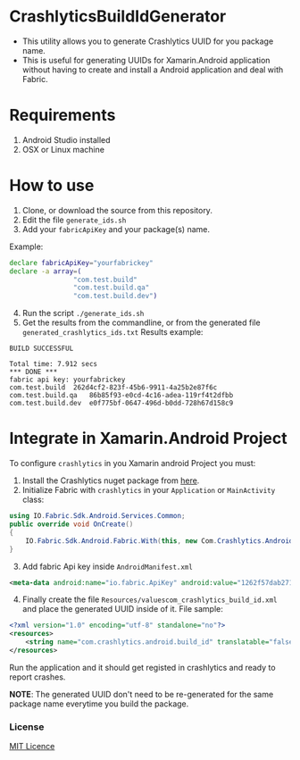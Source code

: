# CrashlyticsBuildIdGenerator

* This utility allows you to generate Crashlytics UUID for you package name. 
* This is useful for generating UUIDs for Xamarin.Android application without having to create and install a Android application and deal with Fabric.

# Requirements
1. Android Studio installed
2. OSX or Linux machine

# How to use
1. Clone, or download the source from this repository.
2. Edit the file `generate_ids.sh`
3. Add your `fabricApiKey` and your package(s) name.

Example:

```bash
declare fabricApiKey="yourfabrickey"
declare -a array=(                
                "com.test.build"
                "com.test.build.qa"
                "com.test.build.dev")
```
  4. Run the script `./generate_ids.sh`
  5. Get the results from the commandline, or from the generated file `generated_crashlytics_ids.txt`
  Results example:  

```
BUILD SUCCESSFUL

Total time: 7.912 secs
*** DONE ***
fabric api key: yourfabrickey
com.test.build	262d4cf2-823f-45b6-9911-4a25b2e87f6c
com.test.build.qa	86b85f93-e0cd-4c16-adea-119rf4t2dfbb
com.test.build.dev	e0f775bf-0647-496d-b0dd-728h67d158c9
```

# Integrate in Xamarin.Android Project

To configure `crashlytics` in you Xamarin android Project you must:

1. Install the Crashlytics nuget package from [here](https://www.nuget.org/packages/Crashlytics.Droid.Binding/).
2. Initialize Fabric with `crashlytics` in your `Application` or `MainActivity` class:

```c#
using IO.Fabric.Sdk.Android.Services.Common;
public override void OnCreate()
{
    IO.Fabric.Sdk.Android.Fabric.With(this, new Com.Crashlytics.Android.Crashlytics());
}
```

3. Add fabric Api key inside `AndroidManifest.xml` 

```xml
<meta-data android:name="io.fabric.ApiKey" android:value="1262f57dab2712f349faa97a21cd1a42b598" />
```

4. Finally create the file `Resources/valuescom_crashlytics_build_id.xml` and place the generated UUID inside of it.
File sample:

```xml
<?xml version="1.0" encoding="utf-8" standalone="no"?>
<resources>
    <string name="com.crashlytics.android.build_id" translatable="false">262d4cf2-823f-45b6-9911-4a25b2e87f6c</string>
</resources>
```

Run the application and it should get registed in crashlytics and ready to report crashes.

**NOTE**: The generated UUID don't need to be re-generated for the same package name everytime you build the package. 


### License
[MIT Licence](LICENSE) 
